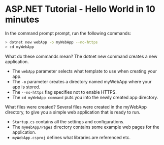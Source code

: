 # ASP.NET Tutorial - Hello World in 10 minutes

In the command prompt prompt, run the following commands:

```sh
> dotnet new webApp -o myWebApp --no-https
> cd myWebApp
```

What do these commands mean?
The dotnet new command creates a new application.

- The `webApp` parameter selects what template to use when creating your app.
- The `-o` parameter creates a directory named myWebApp where your app is stored.
- The `--no-https` flag specifies not to enable HTTPS.
- The `cd myWebApp command` puts you into the newly created app directory.

What files were created?
Several files were created in the myWebApp directory, to give you a simple web application that is ready to run.

- `Startup.cs` contains all the settings and configurations.
- The `myWebApp/Pages` directory contains some example web pages for the application.
- `myWebApp.csproj` defines what libraries are referenced etc.